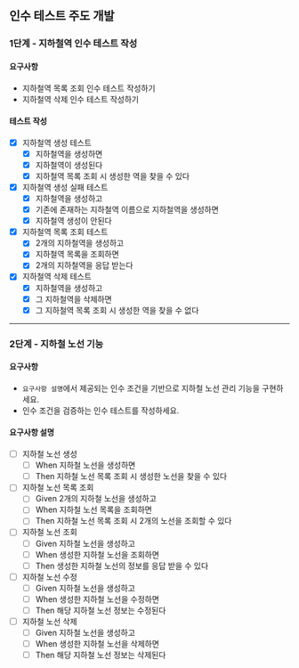 ## 인수 테스트 주도 개발

### 1단계 - 지하철역 인수 테스트 작성
#### 요구사항
* 지하철역 목록 조회 인수 테스트 작성하기
* 지하철역 삭제 인수 테스트 작성하기

#### 테스트 작성
- [x] 지하철역 생성 테스트
  - [x] 지하철역을 생성하면
  - [x] 지하철역이 생성된다
  - [x] 지하철역 목록 조회 시 생성한 역을 찾을 수 있다
- [x] 지하철역 생성 실패 테스트
  - [x] 지하철역을 생성하고
  - [x] 기존에 존재하는 지하철역 이름으로 지하철역을 생성하면
  - [x] 지하철역 생성이 안된다
- [x] 지하철역 목록 조회 테스트
  - [x] 2개의 지하철역을 생성하고
  - [x] 지하철역 목록을 조회하면
  - [x] 2개의 지하철역을 응답 받는다
- [x] 지하철역 삭제 테스트
  - [x] 지하철역을 생성하고
  - [x] 그 지하철역을 삭제하면
  - [x] 그 지하철역 목록 조회 시 생성한 역을 찾을 수 없다

---

### 2단계 - 지하철 노선 기능
#### 요구사항
* `요구사항 설명`에서 제공되는 인수 조건을 기반으로 지하철 노선 관리 기능을 구현하세요.
* 인수 조건을 검증하는 인수 테스트를 작성하세요.

#### 요구사항 설명
-[ ] 지하철 노선 생성
  - [ ] When 지하철 노선을 생성하면
  - [ ] Then 지하철 노선 목록 조회 시 생성한 노선을 찾을 수 있다
-[ ] 지하철 노선 목록 조회
  - [ ] Given 2개의 지하철 노선을 생성하고
  - [ ] When 지하철 노선 목록을 조회하면
  - [ ] Then 지하철 노선 목록 조회 시 2개의 노선을 조회할 수 있다
-[ ] 지하철 노선 조회
  -[ ] Given 지하철 노선을 생성하고
  -[ ] When 생성한 지하철 노선을 조회하면
  -[ ] Then 생성한 지하철 노선의 정보를 응답 받을 수 있다
-[ ] 지하철 노선 수정
  -[ ] Given 지하철 노선을 생성하고
  -[ ] When 생성한 지하철 노선을 수정하면
  -[ ] Then 해당 지하철 노선 정보는 수정된다
-[ ] 지하철 노선 삭제
  -[ ] Given 지하철 노선을 생성하고
  -[ ] When 생성한 지하철 노선을 삭제하면
  -[ ] Then 해당 지하철 노선 정보는 삭제된다